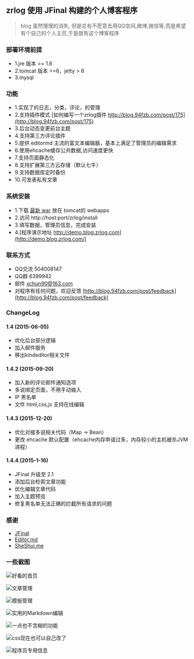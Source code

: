 ## zrlog 使用 JFinal 构建的个人博客程序
> blog 虽然慢慢的消失, 但是总有不愿意去用QQ空间,微博,微信等,而是希望有个自己的个人主页,于是就有这个博客程序

### 部署环境前提
* 1.jre 版本 >= 1.6
* 2.tomcat 版本 >=6，jetty > 6
* 3.mysql

### 功能
* 1.实现了的日志，分类，评论，的管理
* 2.支持插件模式 [如何编写一个zrlog插件 http://blog.94fzb.com/post/175](http://blog.94fzb.com/post/175) 
* 3.后台动态变更前台主题
* 4.支持第三方评论插件
* 5.提供 editormd 主流的富文本编辑器，基本上满足了管理员的编辑需求
* 6.使用ehcache缓存公共数据,访问速度更快
* 7.支持页面静态化
* 8.支持扩展第三方云存储（默认七牛）
* 9.支持数据库定时备份
* 10.可发表私有文章

### 系统安装
* 1.下载 [最新 war](http://dl.zlrog.com/release/zrlog.war) 放在 tomcat的 webapps
* 2.访问 http://host:port/zrlog/install
* 3.填写数据，管理员信息，完成安装
* 4.[程序演示地址 http://demo.blog.zrlog.com](http://demo.blog.zrlog.com/)

### 联系方式
* QQ交流 504008147
* QQ群 6399942
* 邮件 xchun90@163.com
* 对程序有任何问题，欢迎反馈 [http://blog.94fzb.com/post/feedback](http://blog.94fzb.com/post/feedback)

### ChangeLog

#### 1.4 (2015-06-05)
* 优化后台部分逻辑
* 加入邮件服务
* 移出kindeditor相关文件

#### 1.4.2 (2015-09-20)
* 加入新的评论邮件通知选项
* 多说绑定页面，不用手动输入
* IP 黑名单
* 文件 html,css,js 支持在线编辑

#### 1.4.3 (2015-12-20)
* 优化对接多说相关代码（Map -> Bean）
* 更改 ehcache 默认配置（ehcache内存申请过多，内存较小的主机被杀JVM进程）

#### 1.4.4 (2015-1-16)
* JFinal 升级至 2.1
* 添加后台检索文章功能
* 优化编辑文章代码
* 加入主题预览
* 修复黑名单无法正确的拦截所有请求的问题


### 感谢

* [JFinal](http://jfinal.com) 
* [Editor.md](https://pandao.github.io/editor.md/)
* [SheShui.me](http://sheshui.me)

### 一些截图

![好看的首页](http://fz-blog.qiniudn.com/attached/image/20150923/20150923233631_700.png)

![文章管理](http:/http://fz-blog.qiniudn.com/attached/image/20160116/20160116100157_993.png)

![模板管理](http://fz-blog.qiniudn.com/attached/image/20160116/20160116100300_115.png)

![实用的Markdown编辑](http://fz-blog.qiniudn.com/attached/image/20150923/20150923233713_429.png)

![一点也不含糊的功能](http://fz-blog.qiniudn.com/attached/image/20150923/20150923233753_933.png)

![css现在也可以自己改了](http://fz-blog.qiniudn.com/attached/image/20150923/20150923233835_530.png)

![程序员专用信息](http://fz-blog.qiniudn.com/attached/image/20150923/20150923233906_745.png)

